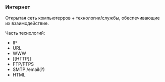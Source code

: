 ### Интернет

Открытая сеть компьютерров + технологии/службы, обеспечивающие их взаимодействие.

Часть технологий:
- IP
- URL
- WWW
- [[HTTP]]
- FTP/FTPS
- SMTP /email(?)
- HTML

